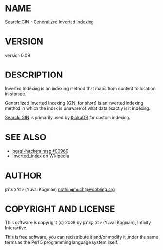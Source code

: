 # NAME

Search::GIN - Generalized Inverted Indexing

# VERSION

version 0.09

# DESCRIPTION

Inverted Indexing is an indexing method that maps from content to location in
storage.

Generalized Inverted Indexing (GIN, for short) is an inverted indexing method
in which the index is unaware of what data exactly is it indexing.

[Search::GIN](https://metacpan.org/pod/Search::GIN) is primarily used by [KiokuDB](https://metacpan.org/pod/KiokuDB) for custom indexing.

# SEE ALSO

- [pgsql-hackers msg #00960](http://archives.postgresql.org/pgsql-hackers/2006-04/msg00960.php)
- [Inverted\_index on Wikipedia](http://en.wikipedia.org/wiki/Inverted_index)

# AUTHOR

יובל קוג'מן (Yuval Kogman) <nothingmuch@woobling.org>

# COPYRIGHT AND LICENSE

This software is copyright (c) 2008 by יובל קוג'מן (Yuval Kogman), Infinity Interactive.

This is free software; you can redistribute it and/or modify it under
the same terms as the Perl 5 programming language system itself.
